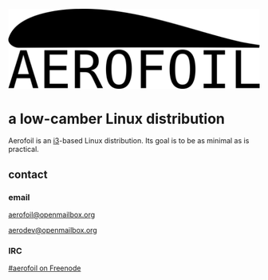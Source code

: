 ![Aerofoil](https://raw.githubusercontent.com/aerofoil/graphics/master/logos/logo.png)

a low-camber Linux distribution
===

Aerofoil is an [i3](http://i3wm.org/)-based Linux distribution. Its goal is to be as minimal as is practical.

## contact

### email

aerofoil@openmailbox.org

aerodev@openmailbox.org

### IRC

[#aerofoil on Freenode](http://webchat.freenode.net/?randomnick=0&channels=%23aerofoil)
